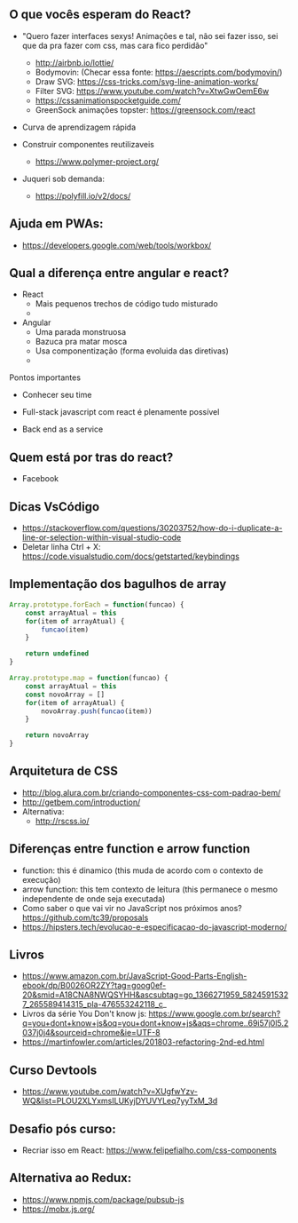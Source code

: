 ## O que vocês esperam do React?
- "Quero fazer interfaces sexys! Animações e tal, não sei fazer isso, sei que da pra fazer com css, mas cara fico perdidão"
    - http://airbnb.io/lottie/
    - Bodymovin: (Checar essa fonte: https://aescripts.com/bodymovin/)
    - Draw SVG: https://css-tricks.com/svg-line-animation-works/
    - Filter SVG: https://www.youtube.com/watch?v=XtwGwOemE6w
    - https://cssanimationspocketguide.com/
    - GreenSock animações topster: https://greensock.com/react
- Curva de aprendizagem rápida
- Construir componentes reutilizaveis
    - https://www.polymer-project.org/

- Juqueri sob demanda:
    - https://polyfill.io/v2/docs/

## Ajuda em PWAs:
- https://developers.google.com/web/tools/workbox/

## Qual a diferença entre angular e react?
- React 
    - Mais pequenos trechos de código tudo misturado
    - 
- Angular
    - Uma parada monstruosa
    - Bazuca pra matar mosca
    - Usa componentização (forma evoluida das diretivas)
    - 

Pontos importantes
- Conhecer seu time

- Full-stack javascript com react é plenamente possível
- Back end as a service



## Quem está por tras do react?
- Facebook


<script src="react.js"></script>



## Dicas VsCódigo
- https://stackoverflow.com/questions/30203752/how-do-i-duplicate-a-line-or-selection-within-visual-studio-code
- Deletar linha Ctrl + X: https://code.visualstudio.com/docs/getstarted/keybindings


## Implementação dos bagulhos de array
```js
Array.prototype.forEach = function(funcao) {
    const arrayAtual = this
    for(item of arrayAtual) {
        funcao(item)
    }

    return undefined
}

Array.prototype.map = function(funcao) {
    const arrayAtual = this
    const novoArray = []
    for(item of arrayAtual) {
        novoArray.push(funcao(item))
    }

    return novoArray
}
```

## Arquitetura de CSS
- http://blog.alura.com.br/criando-componentes-css-com-padrao-bem/
- http://getbem.com/introduction/
- Alternativa:
    - http://rscss.io/

## Diferenças entre function e arrow function
- function: this é dinamico (this muda de acordo com o contexto de execução)
- arrow function: this tem contexto de leitura (this permanece o mesmo independente de onde seja executada)
- Como saber o que vai vir no JavaScript nos próximos anos? https://github.com/tc39/proposals
- https://hipsters.tech/evolucao-e-especificacao-do-javascript-moderno/

## Livros
- https://www.amazon.com.br/JavaScript-Good-Parts-English-ebook/dp/B0026OR2ZY?tag=goog0ef-20&smid=A18CNA8NWQSYHH&ascsubtag=go_1366271959_58245915327_265589414315_pla-476553242118_c_
- Livros da série You Don't know js: https://www.google.com.br/search?q=you+dont+know+js&oq=you+dont+know+js&aqs=chrome..69i57j0l5.2037j0j4&sourceid=chrome&ie=UTF-8
- https://martinfowler.com/articles/201803-refactoring-2nd-ed.html

## Curso Devtools
- https://www.youtube.com/watch?v=XUgfwYzv-WQ&list=PLOU2XLYxmsILUKyjDYUVYLeq7yyTxM_3d


## Desafio pós curso:
- Recriar isso em React: https://www.felipefialho.com/css-components

## Alternativa ao Redux:
- https://www.npmjs.com/package/pubsub-js
- https://mobx.js.org/ 